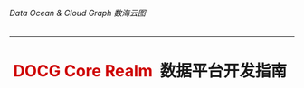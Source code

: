 ###### Data Ocean & Cloud Graph  数海云图

***
# <span style="color:#CE0000;"> DOCG Core Realm  </span>数据平台开发指南
